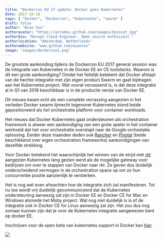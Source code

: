 ```yaml
---
title: "Dockercon EU 17 update: Docker goes Kubernetes"
date: 2017-10-18
tags: [ "Docker", "Dockercon", "Kubernetes", "swarm" ]
draft: false
author: "Wian Vos"
authoravatar: "https://octodex.github.com/images/dojocat.jpg"
authorbio: "Devops Cloud Engineer, Open source enthusiast."
authorlocation: "Amsterdam, Netherlands"
authorwebsite: "www.github.com/wianvos"
image: "images/dockercon1.png"
---
```

De grootste aankonding tijdens de Dockercon EU 2017 general session was de integratie van Kubernetes in de Docker EE en CE toolstacks. 
Waarom is dit een grote aankondiging? Omdat het feitelijk betekent dat Docker afstapt van de hechte integratie met zijn eigen product Swarm en gaat bijdragen aan het Kubernetes project. Wat vooral verrassend is, is dat deze integratie al in Q1 van 2018 beschikbaar is in de productie versie van Docker EE. 

Dit nieuws kwam echt als een complete verrassing aangezien in het verleden Docker swarm lijnrecht tegenover Kubernetes stond beide gepositioneerd als _het_ orchestratie platform voor container workloads. 

Het nieuws dat Docker Kubernetes gaat ondersteunen als orchestration framework is alweer een aankondiging van een grote speler in het container werkveld dat het voor orchestratie overstapt naar de Google orchestatie oplossing. Eerder deze maanden deden ook [Rancher](http://rancher.com) en [Pivotal](https://pivotal.io) (beide beschikkend over eigen orchestration frameworks) aankondigingen van dezelfde strekking. 

Voor Docker betekend het waarschijnlijk het winnen van de strijd met [_rkt_](https://coreos.com) aangezien Kubernetes lang gezien werd als de mogelijke gateway voor bedrijven om over te stappen van Docker naar _rkt_. Ze geven dus duidelijk onderscheidend vermogen in de orchestration space op om zo hun concurrentie positie aanzienlijk te versterken. 

Het is nog wel even afwachten hoe de integratie zich zal manifesteren. Tot nu toe wordt vrij duidelijk gecommuniceerd dat de Kubernetes ondersteuning aanwezig zal zijn in Docker EE en Docker CE for Mac en Windows alsmede het Moby project. Wat nog niet duidelijk is is of de integratie ook in Docker CE for Linux aanwezig zal zijn. Het zou dus nog zomaar kunnen zijn dat je voor de Kubernetes integratie aangewezen bent op docker EE.

Inschrijven voor de open beta van kubernetes support in Docker kan [hier](http://www.docker.com/kubernetes).

![](/images/dockercon_kube1.jpg)
